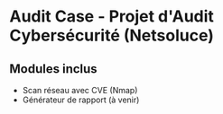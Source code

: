# Audit Case - Projet d'Audit Cybersécurité (Netsoluce)

## Modules inclus

- Scan réseau avec CVE (Nmap)
- Générateur de rapport (à venir)
